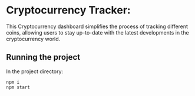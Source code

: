 # Cryptocurrency Tracker:

This Cryptocurrency dashboard simplifies the process of tracking different coins, allowing users to stay up-to-date with the latest developments in the cryptocurrency world.  


## Running the project
In the project directory:
```
npm i
npm start
```
